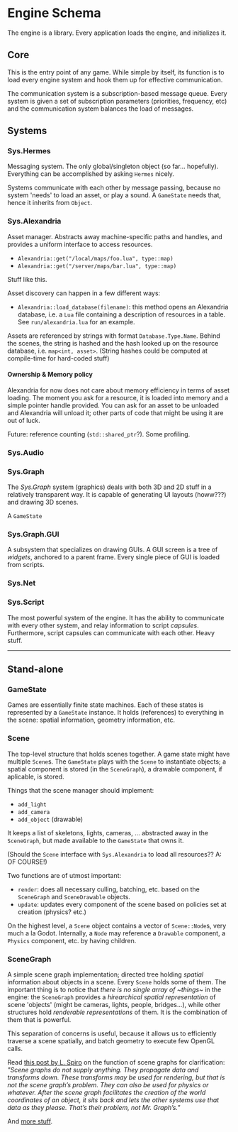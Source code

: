# Engine Schema

The engine is a library. Every application loads the engine, and initializes it.

## Core
This is the entry point of any game. While simple by itself, its function is to load every engine system and hook them up for effective communication.

The communication system is a subscription-based message queue. Every system is given a set of subscription parameters (priorities, frequency, etc) and the communication system balances the load of messages.

## Systems

### Sys.Hermes

Messaging system. The only global/singleton object (so far... hopefully). Everything can be accomplished by asking `Hermes` nicely.

Systems communicate with each other by message passing, because no system 'needs' to load an asset, or play a sound. A `GameState` needs that, hence it inherits from `Object`.

### Sys.Alexandria

Asset manager. Abstracts away machine-specific paths and handles, and provides a uniform interface to access resources.

- `Alexandria::get("/local/maps/foo.lua", type::map)`
- `Alexandria::get("/server/maps/bar.lua", type::map)`

Stuff like this.

Asset discovery can happen in a few different ways:
- `Alexandria::load_database(filename)`: this method opens an Alexandria database, i.e. a `Lua` file containing a description of resources in a table. See `run/alexandria.lua` for an example.

Assets are referenced by strings with format `Database.Type.Name`. Behind the scenes, the string is hashed and the hash looked up on the resource database, i.e. `map<int, asset>`. (String hashes could be computed at compile-time for hard-coded stuff)

#### Ownership & Memory policy

Alexandria for now does not care about memory efficiency in terms of asset loading. The moment you ask for a resource, it is loaded into memory and a simple pointer handle provided. You can ask for an asset to be unloaded and Alexandria will unload it; other parts of code that might be using it are out of luck.

Future: reference counting (`std::shared_ptr`?). Some profiling.

### Sys.Audio

### Sys.Graph

The *Sys.Graph* system (graphics) deals with both 3D and 2D stuff in a relatively transparent way. It is capable of generating UI layouts (howw???) and drawing 3D scenes.

A `GameState`

### Sys.Graph.GUI

A subsystem that specializes on drawing GUIs. A GUI screen is a tree of *widgets*, anchored to a parent frame. Every single piece of GUI is loaded from scripts.

### Sys.Net

### Sys.Script

The most powerful system of the engine. It has the ability to communicate with every other system, and relay information to script *capsules*. Furthermore, script capsules can communicate with each other. Heavy stuff.


-----

## Stand-alone

### GameState

Games are essentially finite state machines. Each of these states is represented by a `GameState` instance. It holds (references) to everything in the scene: spatial information, geometry information, etc.

### Scene

The top-level structure that holds scenes together. A game state might have multiple `Scene`s. The `GameState` plays with the `Scene` to instantiate objects; a spatial component is stored (in the `SceneGraph`), a drawable component, if aplicable, is stored.

Things that the scene manager should implement:
- `add_light`
- `add_camera`
- `add_object` (drawable)

It keeps a list of skeletons, lights, cameras, ... abstracted away in the `SceneGraph`, but made available to the `GameState` that owns it.

(Should the `Scene` interface with `Sys.Alexandria` to load all resources?? A: OF COURSE!)

Two functions are of utmost important:
- `render`: does all necessary culling, batching, etc. based on the `SceneGraph` and `SceneDrawable` objects.
- `update`: updates every component of the scene based on policies set at creation (physics? etc.)

On the highest level, a `Scene` object contains a vector of `Scene::Node`s, very much a la Godot. Internally, a `Node` may reference a `Drawable` component, a `Physics` component, etc. by having children.

### SceneGraph

A simple scene graph implementation; directed tree holding *spatial* information about objects in a scene. Every `Scene` holds some of them. The important thing is to notice that *there is no single array of ~things~* in the engine: the `SceneGraph` provides a *hirearchical spatial representation* of scene 'objects' (might be cameras, lights, people, bridges...), while other structures hold *renderable representations* of them. It is the combination of them that is powerful.

This separation of concerns is useful, because it allows us to efficiently traverse a scene spatially, and batch geometry to execute few OpenGL calls.

Read [this post by L. Spiro](https://www.gamedev.net/forums/topic/672161-need-scene-graph-advice-please/?tab=comments#comment-5255071) on the function of scene graphs for clarification: *"Scene graphs do not supply anything. They propagate data and transforms down. These transforms may be used for rendering, but that is not the scene graph’s problem. They can also be used for physics or whatever. After the scene graph facilitates the creation of the world coordinates of an object, it sits back and lets the other systems use that data as they please. That’s their problem, not Mr. Graph’s."*

And [more stuff](http://lspiroengine.com/?p=566).